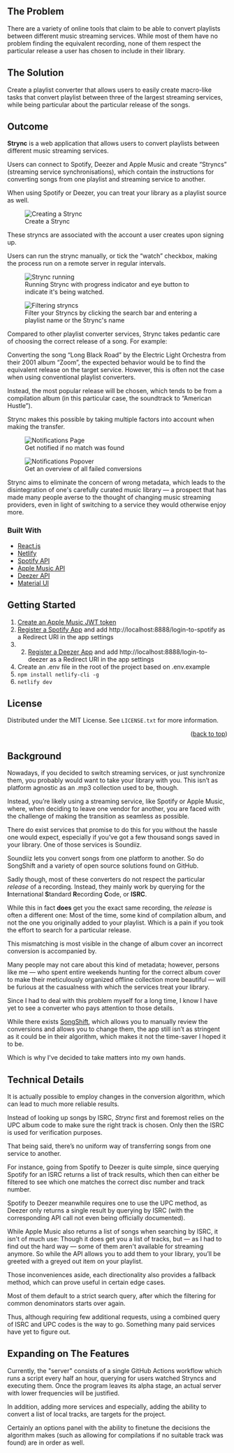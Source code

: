 ## The Problem

There are a variety of online tools that claim to be able to convert playlists between different music streaming services. While most of them have no problem finding the equivalent recording, none of them respect the particular release a user has chosen to include in their library.

## The Solution

Create a playlist converter that allows users to easily create macro-like tasks that convert playlist between three of the largest streaming services, while being particular about the particular release of the songs.

## Outcome

**Strync** is a web application that allows users to convert playlists between different music streaming services.

Users can connect to Spotify, Deezer and Apple Music and create “Stryncs” (streaming service synchronisations), which contain the instructions for converting songs from one playlist and streaming service to another.

When using Spotify or Deezer, you can treat your library as a playlist source as well.

<figure>
  <img
  src="./docs/assets/img/create-strync.png"
  alt="Creating a Strync"/>
  <figcaption>Create a Strync</figcaption>
</figure>

These stryncs are associated with the account a user creates upon signing up.

Users can run the strync manually, or tick the “watch” checkbox, making the process run on a remote server in regular intervals.

<figure>
  <img
  src="./docs/assets/img/running-strync.png"
  alt="Strync running"/>
  <figcaption>Running Strync with progress indicator and eye button to indicate it's being watched.</figcaption>
</figure>

<figure>
  <img
  src="./docs/assets/img/running-strync.png"
  alt="Filtering stryncs"/>
  <figcaption>Filter your Stryncs by clicking the search bar and entering a playlist name or the Strync's name</figcaption>
</figure>

Compared to other playlist converter services, Strync takes pedantic care of choosing the correct release of a song. For example:

Converting the song “Long Black Road” by the Electric Light Orchestra from their 2001 album “Zoom”, the expected behavior would be to find the equivalent release on the target service. However, this is often not the case when using conventional playlist converters.

Instead, the most popular release will be chosen, which tends to be from a compilation album (in this particular case, the soundtrack to “American Hustle”).

Strync makes this possible by taking multiple factors into account when making the transfer.

<figure>
  <img
  src="./docs/assets/img/notifications-popover.png"
  alt="Notifications Page"/>
  <figcaption>Get notified if no match was found</figcaption>
</figure>

<figure>
  <img
  src="./docs/assets/img/notifications-page.png"
  alt="Notifications Popover"/>
  <figcaption>Get an overview of all failed conversions</figcaption>
</figure>

Strync aims to eliminate the concern of wrong metadata, which leads to the disintegration of one's carefully curated music library — a prospect that has made many people averse to the thought of changing music streaming providers, even in light of switching to a service they would otherwise enjoy more.

### Built With

- [React.js](https://reactjs.org/)
- [Netlify](https://netlify.com)
- [Spotify API](https://developer.spotify.com/documentation/web-api/)
- [Apple Music API](https://developer.apple.com/documentation/applemusicapi/)
- [Deezer API](https://developers.deezer.com/api)
- [Material UI](https://mui.com/)

## Getting Started

1. [Create an Apple Music JWT token](https://leemartin.dev/creating-an-apple-music-api-token-e0e5067e4281)
2. [Register a Spotify App](https://developer.spotify.com/dashboard/applications) and add http://localhost:8888/login-to-spotify as a Redirect URI in the app settings
3. 2. [Register a Deezer App](https://developer.spotify.com/dashboard/applications) and add http://localhost:8888/login-to-deezer as a Redirect URI in the app settings
4. Create an .env file in the root of the project based on .env.example
5. `npm install netlify-cli -g`
6. `netlify dev`

## License

Distributed under the MIT License. See `LICENSE.txt` for more information.

<p align="right">(<a href="#top">back to top</a>)</p>

## Background

Nowadays, if you decided to switch streaming services, or just synchronize them, you probably would want to take your library with you. This isn’t as platform agnostic as an .mp3 collection used to be, though.

Instead, you’re likely using a streaming service, like Spotify or Apple Music, where, when deciding to leave one vendor for another, you are faced with the challenge of making the transition as seamless as possible.

There do exist services that promise to do this for you without the hassle one would expect, especially if you’ve got a few thousand songs saved in your library. One of those services is Soundiiz.

Soundiiz lets you convert songs from one platform to another. So do SongShift and a variety of open source solutions found on GitHub.

Sadly though, most of these converters do not respect the particular _release_ of a recording. Instead, they mainly work by querying for the **I**nternational **S**tandard **R**ecording **C**ode, or **ISRC**.

While this in fact **does** get you the exact same recording, the _release_ is often a different one: Most of the time, some kind of compilation album, and not the one you originally added to your playlist. Which is a pain if you took the effort to search for a particular release.

This mismatching is most visible in the change of album cover an incorrect conversion is accompanied by.

Many people may not care about this kind of metadata; however, persons like me — who spent entire weekends hunting for the correct album cover to make their meticulously organized offline collection more beautiful — will be furious at the casualness with which the services treat your library.

Since I had to deal with this problem myself for a long time, I know I have yet to see a converter who pays attention to those details.

While there exists [SongShift](https://songshift.com), which allows you to manually review the conversions and allows you to change them, the app still isn’t as stringent as it could be in their algorithm, which makes it not the time-saver I hoped it to be.

Which is why I've decided to take matters into my own hands.

## Technical Details

It is actually possible to employ changes in the conversion algorithm, which can lead to much more reliable results.

Instead of looking up songs by ISRC, _Strync_ first and foremost relies on the UPC album code to make sure the right track is chosen. Only then the ISRC is used for verification purposes.

That being said, there’s no uniform way of transferring songs from one service to another.

For instance, going from Spotify to Deezer is quite simple, since querying Spotify for an ISRC returns a list of track results, which then can either be filtered to see which one matches the correct disc number and track number.

Spotify to Deezer meanwhile requires one to use the UPC method, as Deezer only returns a single result by querying by ISRC (with the corresponding API call not even being officially documented).

While Apple Music also returns a list of songs when searching by ISRC, it isn't of much use: Though it does get you a list of tracks, but — as I had to find out the hard way — some of them aren't available for streaming anymore. So while the API allows you to add them to your library, you’ll be greeted with a greyed out item on your playlist.

Those inconveniences aside, each directionality also provides a fallback method, which can prove useful in certain edge cases.

Most of them default to a strict search query, after which the filtering for common denominators starts over again.

Thus, although requiring few additional requests, using a combined query of ISRC and UPC codes is the way to go. Something many paid services have yet to figure out.

## Expanding on The Features

Currently, the "server" consists of a single GitHub Actions workflow which runs a script every half an hour, querying for users watched Stryncs and executing them. Once the program leaves its alpha stage, an actual server with lower frequencies will be justified.

In addition, adding more services and especially, adding the ability to convert a list of local tracks, are targets for the project.

Certainly an options panel with the ability to finetune the decisions the algorithm makes (such as allowing for compilations if no suitable track was found) are in order as well.
